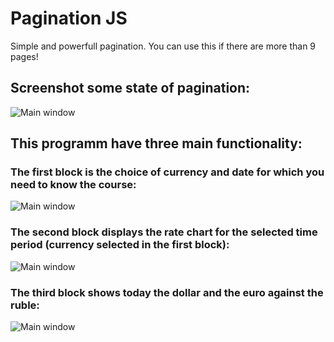 # Pagination JS
Simple and powerfull pagination.
You can use this if there are more than 9 pages!

## Screenshot some state of pagination:
![Main window](https://github.com/therealpanda98/Exchange-rate/blob/master/Screenshots/screenshot_main_programm.PNG)

## This programm have three main functionality:
### The first block is the choice of currency and date for which you need to know the course:
![Main window](https://github.com/therealpanda98/Exchange-rate/blob/master/Screenshots/1_block.PNG)

### The second block displays the rate chart for the selected time period (currency selected in the first block):
![Main window](https://github.com/therealpanda98/Exchange-rate/blob/master/Screenshots/2_block.png)

### The third block shows today the dollar and the euro against the ruble:
![Main window](https://github.com/therealpanda98/Exchange-rate/blob/master/Screenshots/3_block.PNG)